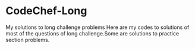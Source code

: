 # CodeChef-Long
My solutions to long challenge problems
Here are my codes to solutions of most of the questions of long challenge.Some are solutions to practice section problems.
